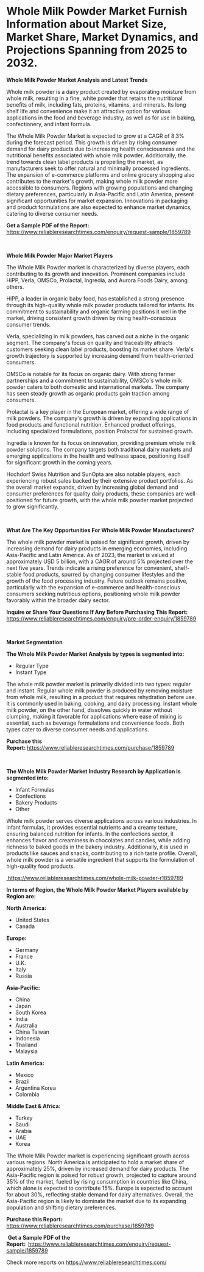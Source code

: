 <p><h1>Whole Milk Powder Market Furnish Information about Market Size, Market Share, Market Dynamics, and Projections Spanning from 2025 to 2032.</h1></p><p><strong>Whole Milk Powder Market Analysis and Latest Trends</strong></p>
<p><p>Whole milk powder is a dairy product created by evaporating moisture from whole milk, resulting in a fine, white powder that retains the nutritional benefits of milk, including fats, proteins, vitamins, and minerals. Its long shelf life and convenience make it an attractive option for various applications in the food and beverage industry, as well as for use in baking, confectionery, and infant formula.</p><p>The Whole Milk Powder Market is expected to grow at a CAGR of 8.3% during the forecast period. This growth is driven by rising consumer demand for dairy products due to increasing health consciousness and the nutritional benefits associated with whole milk powder. Additionally, the trend towards clean label products is propelling the market, as manufacturers seek to offer natural and minimally processed ingredients. The expansion of e-commerce platforms and online grocery shopping also contributes to the market's growth, making whole milk powder more accessible to consumers. Regions with growing populations and changing dietary preferences, particularly in Asia-Pacific and Latin America, present significant opportunities for market expansion. Innovations in packaging and product formulations are also expected to enhance market dynamics, catering to diverse consumer needs.</p></p>
<p><strong>Get a Sample PDF of the Report:&nbsp;</strong> <a href="https://www.reliableresearchtimes.com/enquiry/request-sample/1859789?utm_campaign=2771&utm_medium=2&utm_source=Github&utm_content=ia&utm_term=07042025&utm_id=whole-milk-powder">https://www.reliableresearchtimes.com/enquiry/request-sample/1859789</a></p>
<p>&nbsp;</p>
<p><strong>Whole Milk Powder Major Market Players</strong></p>
<p><p>The Whole Milk Powder market is characterized by diverse players, each contributing to its growth and innovation. Prominent companies include HiPP, Verla, OMSCo, Prolactal, Ingredia, and Aurora Foods Dairy, among others. </p><p>HiPP, a leader in organic baby food, has established a strong presence through its high-quality whole milk powder products tailored for infants. Its commitment to sustainability and organic farming positions it well in the market, driving consistent growth driven by rising health-conscious consumer trends.</p><p>Verla, specializing in milk powders, has carved out a niche in the organic segment. The company's focus on quality and traceability attracts customers seeking clean label products, boosting its market share. Verla's growth trajectory is supported by increasing demand from health-oriented consumers.</p><p>OMSCo is notable for its focus on organic dairy. With strong farmer partnerships and a commitment to sustainability, OMSCo's whole milk powder caters to both domestic and international markets. The company has seen steady growth as organic products gain traction among consumers.</p><p>Prolactal is a key player in the European market, offering a wide range of milk powders. The company's growth is driven by expanding applications in food products and functional nutrition. Enhanced product offerings, including specialized formulations, position Prolactal for sustained growth.</p><p>Ingredia is known for its focus on innovation, providing premium whole milk powder solutions. The company targets both traditional dairy markets and emerging applications in the health and wellness space, positioning itself for significant growth in the coming years.</p><p>Hochdorf Swiss Nutrition and SunOpta are also notable players, each experiencing robust sales backed by their extensive product portfolios. As the overall market expands, driven by increasing global demand and consumer preferences for quality dairy products, these companies are well-positioned for future growth, with the whole milk powder market projected to grow significantly.</p></p>
<p>&nbsp;</p>
<p><strong>What Are The Key Opportunities For Whole Milk Powder Manufacturers?</strong></p>
<p><p>The whole milk powder market is poised for significant growth, driven by increasing demand for dairy products in emerging economies, including Asia-Pacific and Latin America. As of 2023, the market is valued at approximately USD 5 billion, with a CAGR of around 5% projected over the next five years. Trends indicate a rising preference for convenient, shelf-stable food products, spurred by changing consumer lifestyles and the growth of the food processing industry. Future outlook remains positive, particularly with the expansion of e-commerce and health-conscious consumers seeking nutritious options, positioning whole milk powder favorably within the broader dairy sector.</p></p>
<p><strong>Inquire or Share Your Questions If Any Before Purchasing This Report:</strong> <a href="https://www.reliableresearchtimes.com/enquiry/pre-order-enquiry/1859789?utm_campaign=2771&utm_medium=2&utm_source=Github&utm_content=ia&utm_term=07042025&utm_id=whole-milk-powder">https://www.reliableresearchtimes.com/enquiry/pre-order-enquiry/1859789</a></p>
<p>&nbsp;</p>
<p><strong>Market Segmentation</strong></p>
<p><strong>The Whole Milk Powder Market Analysis by types is segmented into:</strong></p>
<p><ul><li>Regular Type</li><li>Instant Type</li></ul></p>
<p><p>The whole milk powder market is primarily divided into two types: regular and instant. Regular whole milk powder is produced by removing moisture from whole milk, resulting in a product that requires rehydration before use. It is commonly used in baking, cooking, and dairy processing. Instant whole milk powder, on the other hand, dissolves quickly in water without clumping, making it favorable for applications where ease of mixing is essential, such as beverage formulations and convenience foods. Both types cater to diverse consumer needs and applications.</p></p>
<p><strong>Purchase this Report:&nbsp;</strong><a href="https://www.reliableresearchtimes.com/purchase/1859789?utm_campaign=2771&utm_medium=2&utm_source=Github&utm_content=ia&utm_term=07042025&utm_id=whole-milk-powder">https://www.reliableresearchtimes.com/purchase/1859789</a></p>
<p>&nbsp;</p>
<p><strong>The Whole Milk Powder Market Industry Research by Application is segmented into:</strong></p>
<p><ul><li>Infant Formulas</li><li>Confections</li><li>Bakery Products</li><li>Other</li></ul></p>
<p><p>Whole milk powder serves diverse applications across various industries. In infant formulas, it provides essential nutrients and a creamy texture, ensuring balanced nutrition for infants. In the confections sector, it enhances flavor and creaminess in chocolates and candies, while adding richness to baked goods in the bakery industry. Additionally, it is used in products like sauces and snacks, contributing to a rich taste profile. Overall, whole milk powder is a versatile ingredient that supports the formulation of high-quality food products.</p></p>
<p><a href="https://www.reliableresearchtimes.com/whole-milk-powder-r1859789?utm_campaign=2771&utm_medium=2&utm_source=Github&utm_content=ia&utm_term=07042025&utm_id=whole-milk-powder">&nbsp;https://www.reliableresearchtimes.com/whole-milk-powder-r1859789</a></p>
<p><strong>In terms of Region, the Whole Milk Powder Market Players available by Region are:</strong></p>
<p>
    <p> <strong> North America: </strong>
        <ul>
            <li>United States</li>
            <li>Canada</li>
        </ul>
        </p> 
    <p> <strong> Europe: </strong>
        <ul>
            <li>Germany</li>
            <li>France</li>
            <li>U.K.</li>
            <li>Italy</li>
            <li>Russia</li>
        </ul>
        </p> 
    <p> <strong> Asia-Pacific: </strong>
        <ul>
            <li>China</li>
            <li>Japan</li>
            <li>South Korea</li>
            <li>India</li>
            <li>Australia</li>
            <li>China Taiwan</li>
            <li>Indonesia</li>
            <li>Thailand</li>
            <li>Malaysia</li>
        </ul>
        </p> 
    <p> <strong> Latin America: </strong>
        <ul>
            <li>Mexico</li>
            <li>Brazil</li>
            <li>Argentina Korea</li>
            <li>Colombia</li>
        </ul>
        </p> 
    <p> <strong> Middle East & Africa: </strong>
        <ul>
            <li>Turkey</li>
            <li>Saudi</li>
            <li>Arabia</li>
            <li>UAE</li>
            <li>Korea</li>
        </ul>
    </p>
    </p>
<p><p>The Whole Milk Powder market is experiencing significant growth across various regions. North America is anticipated to hold a market share of approximately 25%, driven by increased demand for dairy products. The Asia-Pacific region is poised for robust growth, projected to capture around 35% of the market, fueled by rising consumption in countries like China, which alone is expected to contribute 15%. Europe is expected to account for about 30%, reflecting stable demand for dairy alternatives. Overall, the Asia-Pacific region is likely to dominate the market due to its expanding population and shifting dietary preferences.</p></p>
<p><strong>Purchase this Report: </strong><a href="https://www.reliableresearchtimes.com/purchase/1859789?utm_campaign=2771&utm_medium=2&utm_source=Github&utm_content=ia&utm_term=07042025&utm_id=whole-milk-powder">https://www.reliableresearchtimes.com/purchase/1859789</a></p>
<p>&nbsp;<strong>Get a Sample PDF of the Report:&nbsp;&nbsp;</strong><a href="https://www.reliableresearchtimes.com/enquiry/request-sample/1859789?utm_campaign=2771&utm_medium=2&utm_source=Github&utm_content=ia&utm_term=07042025&utm_id=whole-milk-powder">https://www.reliableresearchtimes.com/enquiry/request-sample/1859789</a></p>
<p><strong></strong></p>
<p>Check more reports on <a href="https://www.reliableresearchtimes.com/?utm_campaign=2771&utm_medium=2&utm_source=Github&utm_content=ia&utm_term=07042025&utm_id=whole-milk-powder">https://www.reliableresearchtimes.com/</a></p>
